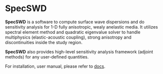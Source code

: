 # SpecSWD
**SpecSWD**  is a software to compute surface wave dispersions and do sensitivity analysis for 1-D fully anisotropic, wealy anelastic media. It utilizes spectral element method and quadratic eigenvalue solver to handle multiphysics (elastic-acoustic coupling), strong anisotropy and discontinuities inside the study region.  

**SpecSWD** also provides high-level sensitivity analysis framework (adjoint methods) for any user-defined quantities.

For installation, user manual, please refer to [docs](https://nqdu.github.io/SpecSWD/).